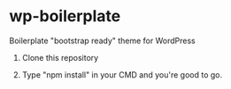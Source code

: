 # wp-boilerplate
Boilerplate "bootstrap ready" theme for WordPress

1. Clone this repository

2. Type "npm install" in your CMD and you're good to go.
